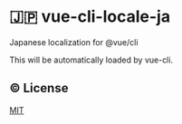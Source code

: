 # :jp: vue-cli-locale-ja

Japanese localization for @vue/cli

This will be automatically loaded by vue-cli.

## :copyright: License

[MIT](http://opensource.org/licenses/MIT)
